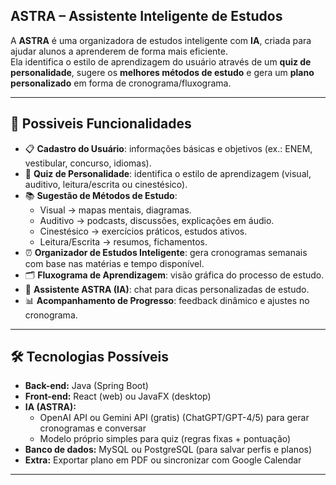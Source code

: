 ## ASTRA – Assistente Inteligente de Estudos

A **ASTRA** é uma organizadora de estudos inteligente com **IA**, criada para ajudar alunos a aprenderem de forma mais eficiente.  
Ela identifica o estilo de aprendizagem do usuário através de um **quiz de personalidade**, sugere os **melhores métodos de estudo** e gera um **plano personalizado** em forma de cronograma/fluxograma.

---

## 🚀 Possiveis Funcionalidades

- 📋 **Cadastro do Usuário**: informações básicas e objetivos (ex.: ENEM, vestibular, concurso, idiomas).
- 🧩 **Quiz de Personalidade**: identifica o estilo de aprendizagem (visual, auditivo, leitura/escrita ou cinestésico).
- 📚 **Sugestão de Métodos de Estudo**:
  - Visual → mapas mentais, diagramas.
  - Auditivo → podcasts, discussões, explicações em áudio.
  - Cinestésico → exercícios práticos, estudos ativos.
  - Leitura/Escrita → resumos, fichamentos.
- ⏰ **Organizador de Estudos Inteligente**: gera cronogramas semanais com base nas matérias e tempo disponível.
- 🗂 **Fluxograma de Aprendizagem**: visão gráfica do processo de estudo.
- 🤖 **Assistente ASTRA (IA)**: chat para dicas personalizadas de estudo.
- 📊 **Acompanhamento de Progresso**: feedback dinâmico e ajustes no cronograma.

---

## 🛠 Tecnologias Possíveis

- **Back-end:** Java (Spring Boot)  
- **Front-end:** React (web) ou JavaFX (desktop)  
- **IA (ASTRA):**  
  - OpenAI API ou Gemini API (gratis) (ChatGPT/GPT-4/5) para gerar cronogramas e conversar  
  - Modelo próprio simples para quiz (regras fixas + pontuação)  
- **Banco de dados:** MySQL ou PostgreSQL (para salvar perfis e planos)  
- **Extra:** Exportar plano em PDF ou sincronizar com Google Calendar  

---

